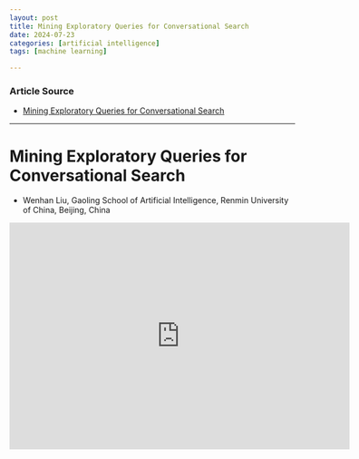 ```yaml
---
layout: post
title: Mining Exploratory Queries for Conversational Search
date: 2024-07-23
categories: [artificial intelligence]
tags: [machine learning]

---
```


### Article Source


* [Mining Exploratory Queries for Conversational Search](https://www.youtube.com/watch?v=Yyf5BuFKQ9g)

---



# Mining Exploratory Queries for Conversational Search

* Wenhan Liu, Gaoling School of Artificial Intelligence, Renmin University of China, Beijing, China


<iframe width="600" height="400" src="https://www.youtube.com/embed/Yyf5BuFKQ9g?si=Vg9zOJA-aHzcU-3d" title="YouTube video player" frameborder="0" allow="accelerometer; autoplay; clipboard-write; encrypted-media; gyroscope; picture-in-picture; web-share" referrerpolicy="strict-origin-when-cross-origin" allowfullscreen></iframe>